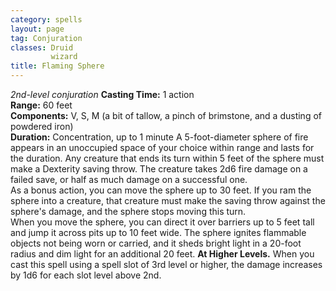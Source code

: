 ```yaml
---
category: spells
layout: page
tag: Conjuration
classes: Druid
         wizard
title: Flaming Sphere 
---
```

_2nd-level conjuration_ 
**Casting Time:** 1 action    
**Range:** 60 feet    
**Components:** V, S, M (a bit of tallow, a pinch of brimstone, and a dusting of powdered iron)    
**Duration:** Concentration, up to 1 minute 
A 5-foot-diameter sphere of fire appears in an unoccupied space of your choice within range and lasts for the duration. Any creature that ends its turn within 5 feet of the sphere must make a Dexterity saving throw. The creature takes 2d6 fire damage on a failed save, or half as much damage on a successful one.    
As a bonus action, you can move the sphere up to 30 feet. If you ram the sphere into a creature, that creature must make the saving throw against the sphere's damage, and the sphere stops moving this turn.    
When you move the sphere, you can direct it over barriers up to 5 feet tall and jump it across pits up to 10 feet wide. The sphere ignites flammable objects not being worn or carried, and it sheds bright light in a 20-foot radius and dim light for an additional 20 feet. 
**At Higher Levels.** When you cast this spell using a spell slot of 3rd level or higher, the damage increases by 1d6 for each slot level above 2nd. 